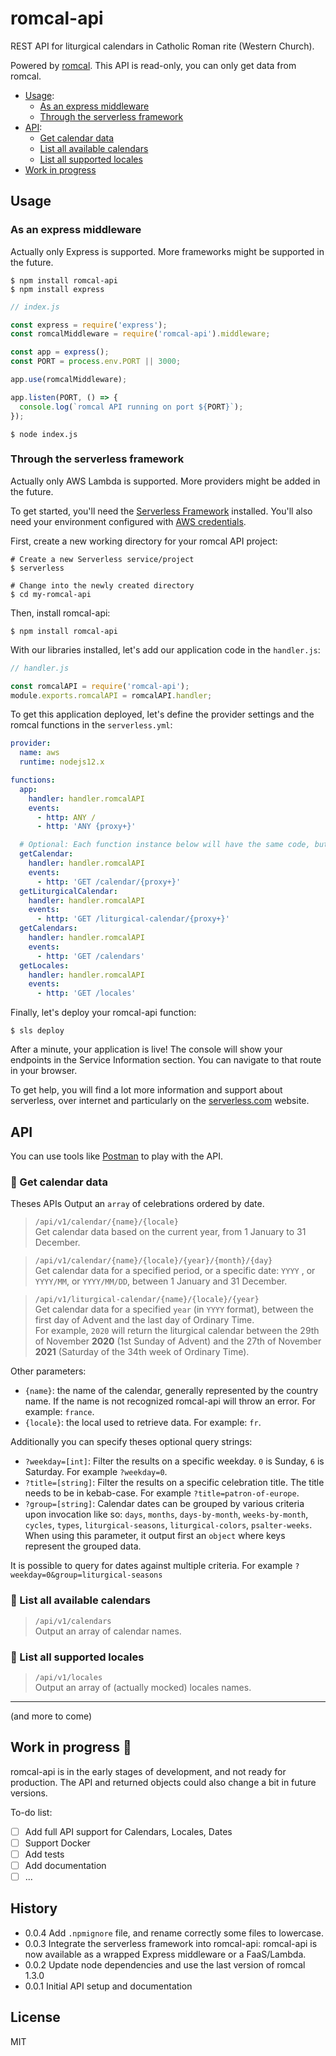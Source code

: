 # romcal-api

REST API for liturgical calendars in Catholic Roman rite (Western Church).

Powered by [romcal](https://github.com/romcal/romcal). This API is read-only, you can only get data from romcal.

- [Usage](#usage):
  - [As an express middleware](#express-middleware)
  - [Through the serverless framework](#serverless)
- [API](#api):
  - [Get calendar data](#getCalendar)
  - [List all available calendars](#getCalendar)
  - [List all supported locales](#getCalendar)
- [Work in progress](#wip)

## Usage

### <a name="express-middleware"></a> As an express middleware

Actually only Express is supported. More frameworks might be supported in the future.

```
$ npm install romcal-api
$ npm install express
```

```javascript
// index.js

const express = require('express');
const romcalMiddleware = require('romcal-api').middleware;

const app = express();
const PORT = process.env.PORT || 3000;

app.use(romcalMiddleware);

app.listen(PORT, () => {
  console.log(`romcal API running on port ${PORT}`);
});
```

```
$ node index.js
```

### <a name="serverless"></a> Through the serverless framework

Actually only AWS Lambda is supported. More providers might be added in the future.

To get started, you'll need the [Serverless Framework](https://serverless.com/framework/docs/providers/aws/guide/quick-start/) installed. You'll also need your environment configured with [AWS credentials](https://serverless.com/framework/docs/providers/aws/guide/credentials/).

First, create a new working directory for your romcal API project:
```
# Create a new Serverless service/project
$ serverless

# Change into the newly created directory
$ cd my-romcal-api
```

Then, install romcal-api:
```
$ npm install romcal-api
```

With our libraries installed, let's add our application code in the `handler.js`:
```javascript
// handler.js

const romcalAPI = require('romcal-api');
module.exports.romcalAPI = romcalAPI.handler;
```

To get this application deployed, let's define the provider settings and the romcal functions in the `serverless.yml`:
```yaml
provider:
  name: aws
  runtime: nodejs12.x

functions:
  app:
    handler: handler.romcalAPI
    events:
      - http: ANY /
      - http: 'ANY {proxy+}'

  # Optional: Each function instance below will have the same code, but they'll be segmented for metrics purposes.
  getCalendar:
    handler: handler.romcalAPI
    events:
      - http: 'GET /calendar/{proxy+}'
  getLiturgicalCalendar:
    handler: handler.romcalAPI
    events:
      - http: 'GET /liturgical-calendar/{proxy+}'
  getCalendars:
    handler: handler.romcalAPI
    events:
      - http: 'GET /calendars'
  getLocales:
    handler: handler.romcalAPI
    events:
      - http: 'GET /locales'
```

Finally, let's deploy your romcal-api function:
```
$ sls deploy
```
After a minute, your application is live! The console will show your endpoints in the Service Information section. You can navigate to that route in your browser.

To get help, you will find a lot more information and support about serverless, over internet and particularly on the [serverless.com](https://serverless.com/) website.

## API

You can use tools like [Postman](https://www.getpostman.com/) to play with the API.

### <a name="getCalendar"></a>:small_orange_diamond: Get calendar data

Theses APIs Output an `array` of celebrations ordered by date.

> `/api/v1/calendar/{name}/{locale}`<br>
> Get calendar data based on the current year, from 1 January to 31 December.

> `/api/v1/calendar/{name}/{locale}/{year}/{month}/{day}`<br>
> Get calendar data for a specified period, or a specific date: `YYYY` , or `YYYY/MM`, or `YYYY/MM/DD`, between 1 January and 31 December.

> `/api/v1/liturgical-calendar/{name}/{locale}/{year}`<br>
> Get calendar data for a specified `year` (in `YYYY` format), between the first day of Advent and the last day of Ordinary Time.<br>
> For example, `2020` will return the liturgical calendar between the 29th of November **2020** (1st Sunday of Advent) and the 27th of November **2021** (Saturday of the 34th week of Ordinary Time).

Other parameters:

- `{name}`: the name of the calendar, generally represented by the country name. If the name is not recognized romcal-api will throw an error. For example: `france`.
- `{locale}`: the local used to retrieve data. For example: `fr`.

Additionally you can specify theses optional query strings:

- `?weekday=[int]`: Filter the results on a specific weekday. `0` is Sunday, `6` is Saturday. For example `?weekday=0`.
- `?title=[string]`: Filter the results on a specific celebration title. The title needs to be in kebab-case. For example `?title=patron-of-europe`.
- `?group=[string]`: Calendar dates can be grouped by various criteria upon invocation like so: `days`, `months`, `days-by-month`, `weeks-by-month`, `cycles`, `types`, `liturgical-seasons`, `liturgical-colors`, `psalter-weeks`.
When using this parameter, it output first an `object` where keys represent the grouped data.

It is possible to query for dates against multiple criteria. For example `?weekday=0&group=liturgical-seasons`

### <a name="getCalendars"></a>:small_orange_diamond: List all available calendars

> `/api/v1/calendars` <br>
> Output an array of calendar names.

### <a name="getLocales"></a>:small_orange_diamond: List all supported locales

> `/api/v1/locales` <br>
> Output an array of (actually mocked) locales names.

---

(and more to come)

## <a name="wip"></a>Work in progress :construction:

romcal-api is in the early stages of development, and not ready for production. The API and returned objects could also change a bit in future versions.

To-do list:
- [ ] Add full API support for Calendars, Locales, Dates
- [ ] Support Docker
- [ ] Add tests
- [ ] Add documentation
- [ ] ...

## History

- 0.0.4 Add `.npmignore` file, and rename correctly some files to lowercase.
- 0.0.3 Integrate the serverless framework into romcal-api: romcal-api is now available as a wrapped Express middleware or a FaaS/Lambda.
- 0.0.2 Update node dependencies and use the last version of romcal 1.3.0
- 0.0.1 Initial API setup and documentation

## License

MIT
